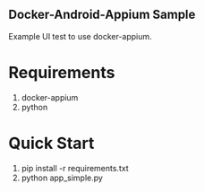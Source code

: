 Docker-Android-Appium Sample
----------------------------

Example UI test to use docker-appium.

Requirements
============
1. docker-appium
2. python

Quick Start
===========
1. pip install -r requirements.txt
2. python app_simple.py
